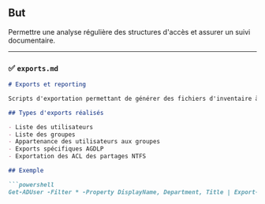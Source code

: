 ## But

Permettre une analyse régulière des structures d'accès et assurer un suivi documentaire.

---

### ✅ `exports.md`

```markdown
# Exports et reporting

Scripts d'exportation permettant de générer des fichiers d'inventaire à partir de l'Active Directory.

## Types d'exports réalisés

- Liste des utilisateurs
- Liste des groupes
- Appartenance des utilisateurs aux groupes
- Exports spécifiques AGDLP
- Exportation des ACL des partages NTFS

## Exemple

```powershell
Get-ADUser -Filter * -Property DisplayName, Department, Title | Export-Csv -Path "Utilisateurs.csv" -NoTypeInformation -Delimiter ";"
